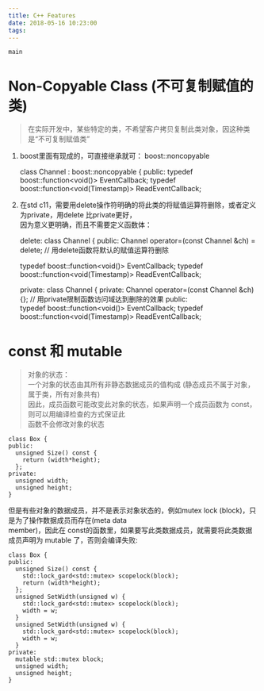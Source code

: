 ```yaml
---
title: C++ Features
date: 2018-05-16 10:23:00
tags:
---
```

    main

# Non-Copyable Class (不可复制赋值的类)
>  
> 在实际开发中，某些特定的类，不希望客户拷贝复制此类对象，因这种类是“不可复制赋值类”

1. boost里面有现成的，可直接继承就可： boost::noncopyable  


    class Channel : boost::noncopyable
    {
    public:
      typedef boost::function<void()> EventCallback;
      typedef boost::function<void(Timestamp)> ReadEventCallback;

2. 在std c11，需要用delete操作符明确的将此类的将赋值运算符删除，或者定义为private，用delete 比private更好，  
因为意义更明确，而且不需要定义函数体：


    delete:
    class Channel
    {
    public:
      Channel operator=(const Channel &ch) = delete; // 用delete函数将默认的赋值运算符删除
      
      typedef boost::function<void()> EventCallback;
      typedef boost::function<void(Timestamp)> ReadEventCallback;

    private:
     class Channel
     {
     private:
       Channel operator=(const Channel &ch){}; // 用private限制函数访问域达到删除的效果
     public:  
       typedef boost::function<void()> EventCallback;
       typedef boost::function<void(Timestamp)> ReadEventCallback;   

# const 和 mutable
> 对象的状态：  
> 一个对象的状态由其所有非静态数据成员的值构成 (静态成员不属于对象，属于类，所有对象共有)  
> 因此，成员函数可能改变此对象的状态，如果声明一个成员函数为 const，则可以用编译检查的方式保证此  
> 函数不会修改对象的状态

    class Box {
    public:
      unsigned Size() const {
        return (width*height);
      };
    private:
      unsigned width;
      unsigned height;
    }
    
但是有些对象的数据成员，并不是表示对象状态的，例如mutex lock (block)，只是为了操作数据成员而存在(meta data  
member)，因此在 const的函数里，如果要写此类数据成员，就需要将此类数据成员声明为 mutable 了，否则会编译失败:

    class Box {
    public:
      unsigned Size() const {
        std::lock_gard<std::mutex> scopelock(block);
        return (width*height);
      };
      unsigned SetWidth(unsigned w) {
        std::lock_gard<std::mutex> scopelock(block);
        width = w;
      }
      unsigned SetWidth(unsigned w) {
        std::lock_gard<std::mutex> scopelock(block);
        width = w;
      }
    private:
      mutable std::mutex block;
      unsigned width;
      unsigned height;
    }
    
